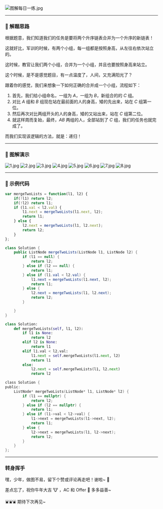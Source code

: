 ![图解每日一练.jpg](https://pic.leetcode-cn.com/1615817903-fzmpwZ-%E5%9B%BE%E8%A7%A3%E6%AF%8F%E6%97%A5%E4%B8%80%E7%BB%83.jpg)

---

### 🧠 解题思路

根据题意，我们知道我们的任务是要将两个升序链表合并为一个升序的新链表！

这就好比，军训的时候，有两个小组，每一组都是按照身高，从左往右依次站立的。

这时候，教官让我们两个小组，合并为一个小组，并且也要按照身高来站立。

这个时候，是不是感觉题目，有一点温度了，人间，又充满阳光了？

跟着你的感觉，我们来想象一下如何正确的合并成一个小组，流程如下：

1. 首先，我们给小组命名，一组为 *A*，一组为 *B*，新组合的的 *C* 组。
2. 对比 *A* 组和 *B* 组现在站在最前面的人的身高，矮的先出来，站在 *C* 组第一位。
3. 然后再次对比两组开头的人的身高，矮的又站出来，站在 *C* 组第二位。
4. 就这样周而复始，最终，*AB* 两组的人，全部站到了 *C* 组，我们的任务也就完成了。

而我们实现该逻辑的方法，就是：递归！

---

### 🎨 图解演示

 ![1.jpg](https://pic.leetcode-cn.com/1617028213-JmCYyn-1.jpg) ![2.jpg](https://pic.leetcode-cn.com/1617028216-fhhpZH-2.jpg) ![3.jpg](https://pic.leetcode-cn.com/1617028218-MUzRYE-3.jpg) ![4.jpg](https://pic.leetcode-cn.com/1617028221-eVKFnH-4.jpg) ![5.jpg](https://pic.leetcode-cn.com/1617028223-LyoxrM-5.jpg) ![6.jpg](https://pic.leetcode-cn.com/1617028226-LDOQnH-6.jpg) ![7.jpg](https://pic.leetcode-cn.com/1617028229-VIdkaj-7.jpg) ![8.jpg](https://pic.leetcode-cn.com/1617028231-xwKAFI-8.jpg) 

---

### 🍭 示例代码

```Javascript []
var mergeTwoLists = function(l1, l2) {
    if(!l1) return l2;
    if(!l2) return l1;
    if (l1.val < l2.val) {
        l1.next = mergeTwoLists(l1.next, l2);
        return l1;
    } else {
        l2.next = mergeTwoLists(l1, l2.next);
        return l2;
    }
};
```
```Java []
class Solution {
    public ListNode mergeTwoLists(ListNode l1, ListNode l2) {
        if (l1 == null) {
            return l2;
        } else if (l2 == null) {
            return l1;
        } else if (l1.val < l2.val) {
            l1.next = mergeTwoLists(l1.next, l2);
            return l1;
        } else {
            l2.next = mergeTwoLists(l1, l2.next);
            return l2;
        }

    }
}
```
```Python []
class Solution:
    def mergeTwoLists(self, l1, l2):
        if l1 is None:
            return l2
        elif l2 is None:
            return l1
        elif l1.val < l2.val:
            l1.next = self.mergeTwoLists(l1.next, l2)
            return l1
        else:
            l2.next = self.mergeTwoLists(l1, l2.next)
            return l2
```
```C []
class Solution {
public:
    ListNode* mergeTwoLists(ListNode* l1, ListNode* l2) {
        if (l1 == nullptr) {
            return l2;
        } else if (l2 == nullptr) {
            return l1;
        } else if (l1->val < l2->val) {
            l1->next = mergeTwoLists(l1->next, l2);
            return l1;
        } else {
            l2->next = mergeTwoLists(l1, l2->next);
            return l2;
        }
    }
};
```

---

### 转身挥手

嘿，少年，做图不易，留下个赞或评论再走吧！谢啦~ 💐

差点忘了，祝你牛年大吉 🐮 ，AC 和 Offer 📑 多多益善~

⛲⛲⛲ 期待下次再见~ 